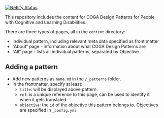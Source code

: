 [![Netlify Status](https://api.netlify.com/api/v1/badges/ef0441b4-e316-47ea-9961-e769a5c4407e/deploy-status)](https://app.netlify.com/sites/wai-coga-design-guide/deploys)

This repository includes the content for COGA Design Patterns for People with Cognitive and Learning Disabilities.

There are three types of pages, all in the `content` directory:

* Individual pattern, including relevant meta data specified as front matter
* “About“ page - information about what COGA Design Patterns are
* “All” page - lists all individual patterns, separated by Objective

## Adding a pattern

* Add new patterns as `name.md` in the `/_patterns` folder.
* In the frontmatter, specify at least: 
  * `title`: will be displayed above pattern
  * `ref`: is a unique reference to this page, can be used to identify it when it gets translated
  * `objective`: the `id` of the objective this pattern belongs to. Objectives are specified in `_config.yml`